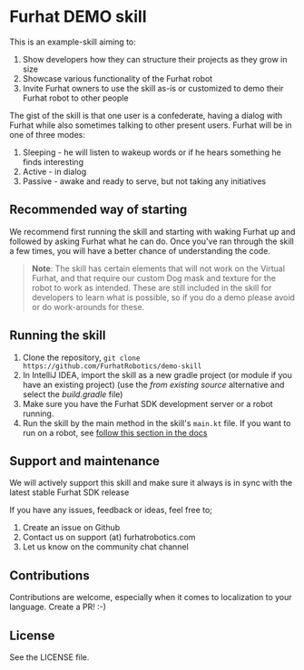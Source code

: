 # Furhat DEMO skill

This is an example-skill aiming to:

1. Show developers how they can structure their projects as they grow in size
2. Showcase various functionality of the Furhat robot
3. Invite Furhat owners to use the skill as-is or customized to demo their Furhat robot to other people

The gist of the skill is that one user is a confederate, having a dialog with Furhat while also sometimes talking to other present users. Furhat will be in one of three modes:

1. Sleeping - he will listen to wakeup words or if he hears something he finds interesting
2. Active - in dialog
3. Passive - awake and ready to serve, but not taking any initiatives

## Recommended way of starting

We recommend first running the skill and starting with waking Furhat up and followed by asking Furhat what he can do. Once you've ran through the skill a few times, you will have a better chance of understanding the code.

> **Note**: The skill has certain elements that will not work on the Virtual Furhat, and that require our custom Dog mask and texture for the robot to work as intended. These are still included in the skill for developers to learn what is possible, so if you do a demo please avoid or do work-arounds for these.

## Running the skill

1. Clone the repository, `git clone https://github.com/FurhatRobotics/demo-skill`
2. In IntelliJ IDEA, import the skill as a new gradle project (or module if you have an existing project) (use the _from existing source_ alternative and select the _build.gradle_ file)
3. Make sure you have the Furhat SDK development server or a robot running.
4. Run the skill by the main method in the skill's `main.kt` file. If you want to run on a robot, see [follow this section in the docs](https://docs.furhat.io/skills/#running-a-skill-on-a-robot)

## Support and maintenance

We will actively support this skill and make sure it always is in sync with the latest stable Furhat SDK release

If you have any issues, feedback or ideas, feel free to;

1. Create an issue on Github
2. Contact us on support (at) furhatrobotics.com
3. Let us know on the community chat channel

## Contributions

Contributions are welcome, especially when it comes to localization to your language. Create a PR! :-)

## License

See the LICENSE file.
